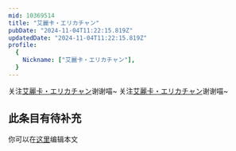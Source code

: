 ```yaml
---
mid: 10369514
title: "艾麗卡・エリカチャン"
pubDate: "2024-11-04T11:22:15.819Z"
updatedDate: "2024-11-04T11:22:15.819Z"
profile:
  {
    Nickname: ["艾麗卡・エリカチャン"],
  }
---
```


关注[艾麗卡・エリカチャン](https://space.bilibili.com/10369514)谢谢喵~ 关注[艾麗卡・エリカチャン](https://space.bilibili.com/10369514)谢谢喵~

## 此条目有待补充
你可以在[这里](https://github.com/Yuhanawa/VTuber.ICU/edit/master/src/content/v/艾麗卡・エリカチャン/index.md)编辑本文
